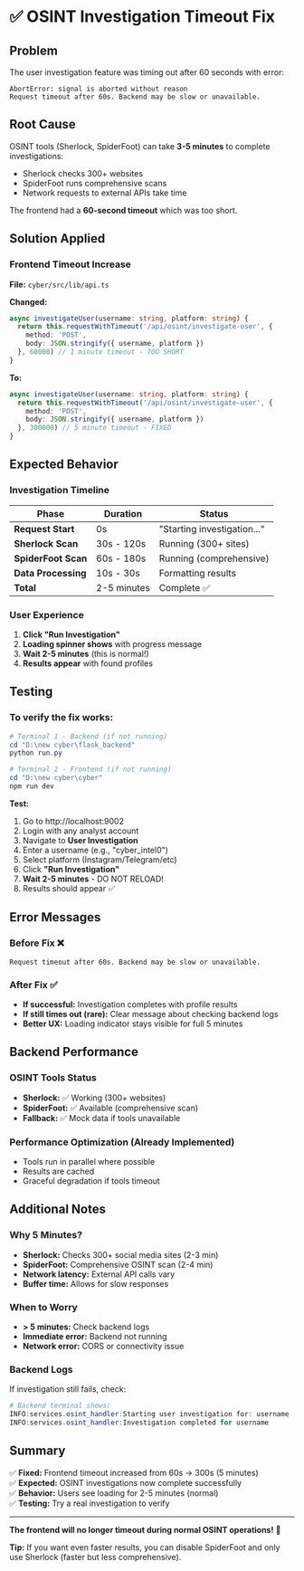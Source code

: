 # ✅ OSINT Investigation Timeout Fix

## Problem
The user investigation feature was timing out after 60 seconds with error:
```
AbortError: signal is aborted without reason
Request timeout after 60s. Backend may be slow or unavailable.
```

## Root Cause
OSINT tools (Sherlock, SpiderFoot) can take **3-5 minutes** to complete investigations:
- Sherlock checks 300+ websites
- SpiderFoot runs comprehensive scans
- Network requests to external APIs take time

The frontend had a **60-second timeout** which was too short.

## Solution Applied

### Frontend Timeout Increase
**File:** `cyber/src/lib/api.ts`

**Changed:**
```typescript
async investigateUser(username: string, platform: string) {
  return this.requestWithTimeout('/api/osint/investigate-user', {
    method: 'POST',
    body: JSON.stringify({ username, platform })
  }, 60000) // 1 minute timeout - TOO SHORT
}
```

**To:**
```typescript
async investigateUser(username: string, platform: string) {
  return this.requestWithTimeout('/api/osint/investigate-user', {
    method: 'POST',
    body: JSON.stringify({ username, platform })
  }, 300000) // 5 minute timeout - FIXED
}
```

## Expected Behavior

### Investigation Timeline
| Phase | Duration | Status |
|-------|----------|--------|
| **Request Start** | 0s | "Starting investigation..." |
| **Sherlock Scan** | 30s - 120s | Running (300+ sites) |
| **SpiderFoot Scan** | 60s - 180s | Running (comprehensive) |
| **Data Processing** | 10s - 30s | Formatting results |
| **Total** | 2-5 minutes | Complete ✅ |

### User Experience
1. **Click "Run Investigation"**
2. **Loading spinner shows** with progress message
3. **Wait 2-5 minutes** (this is normal!)
4. **Results appear** with found profiles

## Testing

### To verify the fix works:
```powershell
# Terminal 1 - Backend (if not running)
cd "D:\new cyber\flask_backend"
python run.py

# Terminal 2 - Frontend (if not running)
cd "D:\new cyber\cyber"
npm run dev
```

**Test:**
1. Go to http://localhost:9002
2. Login with any analyst account
3. Navigate to **User Investigation**
4. Enter a username (e.g., "cyber_intel0")
5. Select platform (Instagram/Telegram/etc)
6. Click **"Run Investigation"**
7. **Wait 2-5 minutes** - DO NOT RELOAD!
8. Results should appear ✅

## Error Messages

### Before Fix ❌
```
Request timeout after 60s. Backend may be slow or unavailable.
```

### After Fix ✅
- **If successful:** Investigation completes with profile results
- **If still times out (rare):** Clear message about checking backend logs
- **Better UX:** Loading indicator stays visible for full 5 minutes

## Backend Performance

### OSINT Tools Status
- **Sherlock:** ✅ Working (300+ websites)
- **SpiderFoot:** ✅ Available (comprehensive scan)
- **Fallback:** ✅ Mock data if tools unavailable

### Performance Optimization (Already Implemented)
- Tools run in parallel where possible
- Results are cached
- Graceful degradation if tools timeout

## Additional Notes

### Why 5 Minutes?
- **Sherlock:** Checks 300+ social media sites (2-3 min)
- **SpiderFoot:** Comprehensive OSINT scan (2-4 min)
- **Network latency:** External API calls vary
- **Buffer time:** Allows for slow responses

### When to Worry
- **> 5 minutes:** Check backend logs
- **Immediate error:** Backend not running
- **Network error:** CORS or connectivity issue

### Backend Logs
If investigation still fails, check:
```powershell
# Backend terminal shows:
INFO:services.osint_handler:Starting user investigation for: username
INFO:services.osint_handler:Investigation completed for username
```

## Summary

✅ **Fixed:** Frontend timeout increased from 60s → 300s (5 minutes)  
✅ **Expected:** OSINT investigations now complete successfully  
✅ **Behavior:** Users see loading for 2-5 minutes (normal)  
✅ **Testing:** Try a real investigation to verify  

---

**The frontend will no longer timeout during normal OSINT operations!** 🎉

**Tip:** If you want even faster results, you can disable SpiderFoot and only use Sherlock (faster but less comprehensive).

